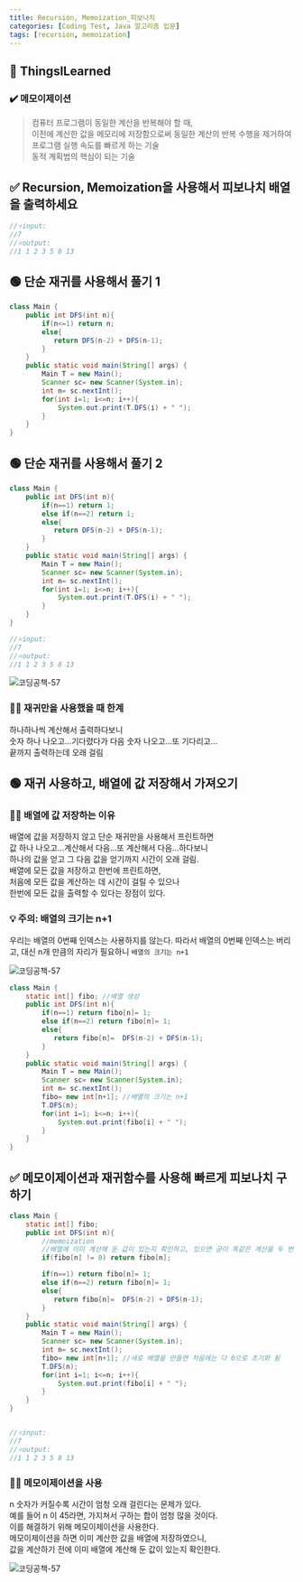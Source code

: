 ```yaml
---
title: Recursion, Memoization_피보나치
categories: [Coding Test, Java 알고리즘 입문]
tags: [recursion, memoization]
---
```


## 🔵 ThingsILearned

### ✔️ 메모이제이션

> 컴퓨터 프로그램이 동일한 계산을 반복해야 할 때, <br>
> 이전에 계산한 값을 메모리에 저장함으로써 동일한 계산의 반복 수행을 제거하여 프로그램 실행 속도를 빠르게 하는 기술 <br>
> 동적 계획법의 핵심이 되는 기술 <br>

## ✅ Recursion, Memoization을 사용해서 피보나치 배열을 출력하세요

```java
//⭐️input:
//7
//⭐️output:
//1 1 2 3 5 8 13
```

## 🟢 단순 재귀를 사용해서 풀기 1

```java
class Main {
    public int DFS(int n){
        if(n<=1) return n;
        else{
           return DFS(n-2) + DFS(n-1);
        }
    }
    public static void main(String[] args) {
        Main T = new Main();
        Scanner sc= new Scanner(System.in);
        int n= sc.nextInt();
        for(int i=1; i<=n; i++){
            System.out.print(T.DFS(i) + " ");
        }
    }
}

```

## 🟢 단순 재귀를 사용해서 풀기 2

```java
class Main {
    public int DFS(int n){
        if(n==1) return 1;
        else if(n==2) return 1;
        else{
           return DFS(n-2) + DFS(n-1);
        }
    }
    public static void main(String[] args) {
        Main T = new Main();
        Scanner sc= new Scanner(System.in);
        int n= sc.nextInt();
        for(int i=1; i<=n; i++){
            System.out.print(T.DFS(i) + " ");
        }
    }
}

//⭐️input:
//7
//⭐️output:
//1 1 2 3 5 8 13
```

![코딩공책-57](https://github.com/soheeparklee/sc_project_carrotmkt/assets/97790983/e322383f-153e-418c-b2f4-abb249e39472)

### 👎🏻 재귀만을 사용했을 때 한계

하나하나씩 계산해서 출력하다보니 <br>
숫자 하나 나오고...기다렸다가 다음 숫자 나오고...또 기다리고...<br>
끝까지 출력하는데 오래 걸림 <br>

## 🟢 재귀 사용하고, 배열에 값 저장해서 가져오기

### 👍🏻 배열에 값 저장하는 이유

배열에 값을 저장하지 않고 단순 재귀만을 사용해서 프린트하면 <br>
값 하나 나오고...계산해서 다음...또 계산해서 다음...하다보니<br>
하나의 값을 얻고 그 다음 값을 얻기까지 시간이 오래 걸림. <br>
배열에 모든 값을 저장하고 한번에 프린트하면,<br>
처음에 모든 값을 계산하는 데 시간이 걸릴 수 있으나<br>
한번에 모든 값을 출력할 수 있다는 장점이 있다. <br>

### 💡 주의: 배열의 크기는 n+1

우리는 배열의 0번째 인덱스는 사용하지를 않는다.
따라서 배열의 0번째 인덱스는 버리고, 대신 n개 만큼의 자리가 필요하니 `배열의 크기는 n+1`

![코딩공책-57](https://github.com/soheeparklee/sc_project_carrotmkt/assets/97790983/a99d74ab-379b-45fe-9d6a-717350163035)

```java
class Main {
    static int[] fibo; //배열 생성
    public int DFS(int n){
        if(n==1) return fibo[n]= 1;
        else if(n==2) return fibo[n]= 1;
        else{
           return fibo[n]=  DFS(n-2) + DFS(n-1);
        }
    }
    public static void main(String[] args) {
        Main T = new Main();
        Scanner sc= new Scanner(System.in);
        int n= sc.nextInt();
        fibo= new int[n+1]; //배열의 크기는 n+1
        T.DFS(n);
        for(int i=1; i<=n; i++){
            System.out.print(fibo[i] + " ");
        }
    }
}


```

## ✅ 메모이제이션과 재귀함수를 사용해 빠르게 피보나치 구하기

```java
class Main {
    static int[] fibo;
    public int DFS(int n){
        //memoization
        //배열에 이미 계산해 둔 값이 있는지 확인하고, 있으면 굳이 똑같은 계산을 두 번 하지는 않음
        if(fibo[n] != 0) return fibo[n];

        if(n==1) return fibo[n]= 1;
        else if(n==2) return fibo[n]= 1;
        else{
           return fibo[n]=  DFS(n-2) + DFS(n-1);
        }
    }
    public static void main(String[] args) {
        Main T = new Main();
        Scanner sc= new Scanner(System.in);
        int n= sc.nextInt();
        fibo= new int[n+1]; //새로 배열을 만들면 처음에는 다 0으로 초기화 됨
        T.DFS(n);
        for(int i=1; i<=n; i++){
            System.out.print(fibo[i] + " ");
        }
    }
}


//⭐️input:
//7
//⭐️output:
//1 1 2 3 5 8 13
```

### 👍🏻 메모이제이션을 사용

n 숫자가 커질수록 시간이 엄청 오래 걸린다는 문제가 있다. <br>
예를 들어 n 이 45라면, 가지쳐서 구하는 합이 엄청 많을 것이다. <br>
이를 해결하기 위해 메모이제이션을 사용한다. <br>
메모이제이션을 하면 이미 계산한 값을 배열에 저장하였으니, <br>
값을 계산하기 전에 이미 배열에 계산해 둔 값이 있는지 확인한다. <br>

![코딩공책-57](https://github.com/soheeparklee/sc_project_carrotmkt/assets/97790983/9130f98b-2490-4a91-b68a-4c216f430c47)
